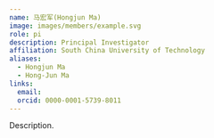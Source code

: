 ```yaml
---
name: 马宏军(Hongjun Ma)
image: images/members/example.svg
role: pi
description: Principal Investigator
affiliation: South China University of Technology
aliases:
  - Hongjun Ma
  - Hong-Jun Ma
links:
  email:   
  orcid: 0000-0001-5739-8011
---
```


Description.
